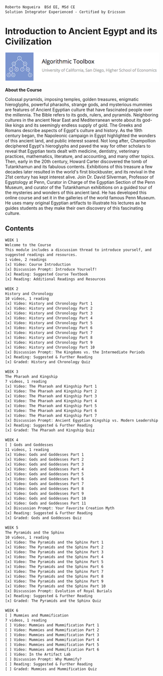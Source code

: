 ```
Roberto Nogueira  BSd EE, MSd CE
Solution Integrator Experienced - Certified by Ericsson
```

# Introduction to Ancient Egypt and its Civilization

![ebook_cover](images/algorithmic-toolbox.png)

**About the Course**

Colossal pyramids, imposing temples, golden treasures, enigmatic hieroglyphs, powerful pharaohs, strange gods, and mysterious mummies are features of Ancient Egyptian culture that have fascinated people over the millennia. The Bible refers to its gods, rulers, and pyramids. Neighboring cultures in the ancient Near East and Mediterranean wrote about its god-like kings and its seemingly endless supply of gold. The Greeks and Romans describe aspects of Egypt's culture and history. As the 19th century began, the Napoleonic campaign in Egypt highlighted the wonders of this ancient land, and public interest soared. Not long after, Champollion deciphered Egypt's hieroglyphs and paved the way for other scholars to reveal that Egyptian texts dealt with medicine, dentistry, veterinary practices, mathematics, literature, and accounting, and many other topics. Then, early in the 20th century, Howard Carter discovered the tomb of Tutankhamun and its fabulous contents. Exhibitions of this treasure a few decades later resulted in the world's first blockbuster, and its revival in the 21st century has kept interest alive. Join Dr. David Silverman, Professor of Egyptology at Penn, Curator in Charge of the Egyptian Section of the Penn Museum, and curator of the Tutankhamun exhibitions on a guided tour of the mysteries and wonders of this ancient land. He has developed this online course and set it in the galleries of the world famous Penn Museum. He uses many original Egyptian artifacts to illustrate his lectures as he guides students as they make their own discovery of this fascinating culture.

## Contents

```
WEEK 1
Welcome to the Course
This module includes a discussion thread to introduce yourself, and suggested readings and resources.  
1 video, 2 readings
[x] Video: Course Introduction
[x] Discussion Prompt: Introduce Yourself!
[x] Reading: Suggested Course Textbook
[x] Reading: Additional Readings and Resources

WEEK 2
History and Chronology
10 videos, 1 reading
[x] Video: History and Chronology Part 1
[x] Video: History and Chronology Part 2
[x] Video: History and Chronology Part 3
[x] Video: History and Chronology Part 4
[x] Video: History and Chronology Part 5
[x] Video: History and Chronology Part 6
[x] Video: History and Chronology Part 7
[x] Video: History and Chronology Part 8
[x] Video: History and Chronology Part 9
[x] Video: History and Chronology Part 10
[x] Discussion Prompt: The Kingdoms vs. the Intermediate Periods
[x] Reading: Suggested & Further Reading
[x] Graded: History and Chronology Quiz

WEEK 3
The Pharaoh and Kingship
7 videos, 1 reading
[x] Video: The Pharaoh and Kingship Part 1
[x] Video: The Pharaoh and Kingship Part 2
[x] Video: The Pharaoh and Kingship Part 3
[x] Video: The Pharaoh and Kingship Part 4
[x] Video: The Pharaoh and Kingship Part 5
[x] Video: The Pharaoh and Kingship Part 6
[x] Video: The Pharaoh and Kingship Part 7
[x] Discussion Prompt: Ancient Egyptian Kingship vs. Modern Leadership
[x] Reading: Suggested & Further Reading
[x] Graded: The Pharaoh and Kingship Quiz

WEEK 4
[ ] Gods and Goddesses
11 videos, 1 reading
[x] Video: Gods and Goddesses Part 1
[x] Video: Gods and Goddesses Part 2
[x] Video: Gods and Goddesses Part 3
[x] Video: Gods and Goddesses Part 4
[x] Video: Gods and Goddesses Part 5
[x] Video: Gods and Goddesses Part 6
[x] Video: Gods and Goddesses Part 7
[x] Video: Gods and Goddesses Part 8
[x] Video: Gods and Goddesses Part 9
[x] Video: Gods and Goddesses Part 10
[x] Video: Gods and Goddesses Part 11
[x] Discussion Prompt: Your Favorite Creation Myth
[x] Reading: Suggested & Further Reading
[x] Graded: Gods and Goddesses Quiz

WEEK 5
The Pyramids and the Sphinx
10 videos, 1 reading
[x] Video: The Pyramids and the Sphinx Part 1
[x] Video: The Pyramids and the Sphinx Part 2
[x] Video: The Pyramids and the Sphinx Part 3
[x] Video: The Pyramids and the Sphinx Part 4
[x] Video: The Pyramids and the Sphinx Part 5
[x] Video: The Pyramids and the Sphinx Part 6
[x] Video: The Pyramids and the Sphinx Part 7
[x] Video: The Pyramids and the Sphinx Part 8
[x] Video: The Pyramids and the Sphinx Part 9
[x] Video: The Pyramids and the Sphinx Part 10
[x] Discussion Prompt: Evolution of Royal Burials
[x] Reading: Suggested & Further Reading
[x] Graded: The Pyramids and the Sphinx Quiz

WEEK 6
[ ] Mummies and Mummification
7 videos, 1 reading
[ ] Video: Mummies and Mummification Part 1
[ ] Video: Mummies and Mummification Part 2
[ ] Video: Mummies and Mummification Part 3
[ ] Video: Mummies and Mummification Part 4
[ ] Video: Mummies and Mummification Part 5
[ ] Video: Mummies and Mummification Part 6
[ ] Video: In the Artifact Lab
[ ] Discussion Prompt: Why Mummify?
[ ] Reading: Suggested & Further Reading
[ ] Graded: Mummies and Mummification Quiz
```


